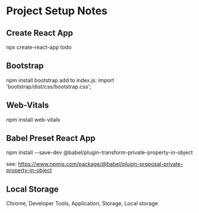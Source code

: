 # Project Setup Notes

## Create React App
npx create-react-app todo

## Bootstrap
npm install bootstrap
add to index.js: import 'bootstrap/dist/css/bootstrap.css';

## Web-Vitals
npm install web-vitals

## Babel Preset React App
npm install --save-dev @babel/plugin-transform-private-property-in-object

see: https://www.npmjs.com/package/@babel/plugin-proposal-private-property-in-object

## Local Storage
Chrome, Developer Tools, Application, Storage, Local storage
